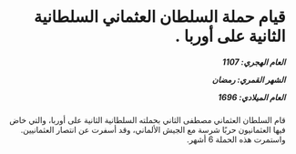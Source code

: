 <h1 dir="rtl">قيام حملة السلطان العثماني السلطانية الثانية على أوربا .</h1>

<h5 dir="rtl">العام الهجري:  1107

الشهر القمري: رمضان

العام الميلادي: 1696</h5>

<p dir="rtl">قام السلطان العثماني مصطفى الثاني بحملته السلطانية الثانية على أوربا، والتي خاض فيها العثمانيون حربًا شرسة مع الجيش الألماني، وقد أسفرت عن انتصار العثمانيين. واستمرت هذه الحملة 6 أشهر.</p></br>
